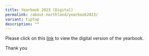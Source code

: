 ```yaml
---
title: Yearbook 2023 (Digital)
permalink: /about-northland/yearbook2023/
variant: tiptap
description: ""
---
```

<p>Please click on  this <a href="https://online.fliphtml5.com/xevlk/ctyr/" rel="noopener noreferrer nofollow" target="_blank">link</a>  to view the digital version of the yearbook.</p><p>Thank you</p>